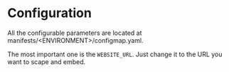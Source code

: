 # Configuration

All the configurable parameters are located at manifests/\<ENVIRONMENT\>/configmap.yaml.

The most important one is the `WEBSITE_URL`. Just change it to the URL you want to scape and embed.